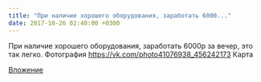 ```yaml
---
title: "При наличие хорошего оборудования, заработать 6000..."
date: 2017-10-26 02:40:00 +0300
---
```


При наличие хорошего оборудования, заработать 6000р за вечер, это так легко.
Фотография
https://vk.com/photo41076938_456242173
Карта

[Вложение](https://vk.com/photo41076938_456242173)
